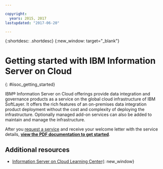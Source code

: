 ```yaml
---

copyright:
  years: 2015, 2017
lastupdated: "2017-06-20"

---
```


{:shortdesc: .shortdesc}
{:new_window: target="_blank"}

# Getting started with IBM Information Server on Cloud
{: #iisoc_getting_started}

IBM® Information Server on Cloud offerings provide data integration and governance products as a service on the global cloud infrastructure of IBM SoftLayer. It offers the rich features of an on-premises data integration product deployment without the cost and complexity of deploying the infrastructure. Optionally managed add-on services can also be added to maintain and manage the infrastructure.

After you [request a service](https://console.ng.bluemix.net/catalog/services/information-server-on-cloud)
and receive your welcome letter with the service details,
[**view the PDF documentation to get started**](https://public.dhe.ibm.com/cloud/bluemix/hosted/).

## Additional resources

- [Information Server on Cloud Learning Center](https://developer.ibm.com/clouddataservices/docs/information-server/){: new_window}
